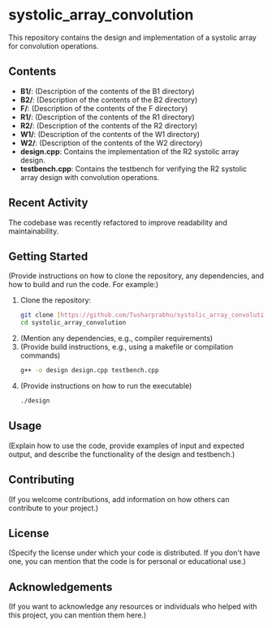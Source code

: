 # systolic_array_convolution

This repository contains the design and implementation of a systolic array for convolution operations.

## Contents

* **B1/**: (Description of the contents of the B1 directory)
* **B2/**: (Description of the contents of the B2 directory)
* **F/**: (Description of the contents of the F directory)
* **R1/**: (Description of the contents of the R1 directory)
* **R2/**: (Description of the contents of the R2 directory)
* **W1/**: (Description of the contents of the W1 directory)
* **W2/**: (Description of the contents of the W2 directory)
* **design.cpp**: Contains the implementation of the R2 systolic array design.
* **testbench.cpp**: Contains the testbench for verifying the R2 systolic array design with convolution operations.

## Recent Activity

The codebase was recently refactored to improve readability and maintainability.

## Getting Started

(Provide instructions on how to clone the repository, any dependencies, and how to build and run the code. For example:)

1.  Clone the repository:
    ```bash
    git clone [https://github.com/Tusharprabhu/systolic_array_convolution.git]
    cd systolic_array_convolution
    ```
2.  (Mention any dependencies, e.g., compiler requirements)
3.  (Provide build instructions, e.g., using a makefile or compilation commands)
    ```bash
    g++ -o design design.cpp testbench.cpp
    ```
4.  (Provide instructions on how to run the executable)
    ```bash
    ./design
    ```

## Usage

(Explain how to use the code, provide examples of input and expected output, and describe the functionality of the design and testbench.)

## Contributing

(If you welcome contributions, add information on how others can contribute to your project.)

## License

(Specify the license under which your code is distributed. If you don't have one, you can mention that the code is for personal or educational use.)

## Acknowledgements

(If you want to acknowledge any resources or individuals who helped with this project, you can mention them here.)
